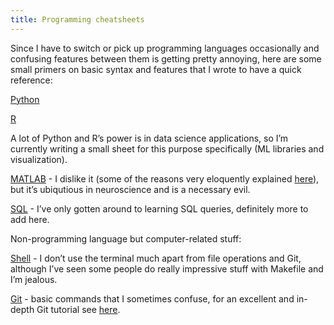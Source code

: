 ```yaml
---
title: Programming cheatsheets
---
```


Since I have to switch or pick up programming languages occasionally and confusing features between them is getting pretty annoying, here are some small primers on basic syntax and features that I wrote to have a quick reference:

[Python](https://github.com/vss245/programming-notes/blob/main/Python-general.md) 

[R](https://github.com/vss245/programming-notes/blob/main/R.md)

A lot of Python and R’s power is in data science applications, so I’m currently writing a small sheet for this purpose specifically (ML libraries and visualization).

[MATLAB](https://github.com/vss245/programming-notes/blob/main/MATLAB.md) - I dislike it (some of the reasons very eloquently explained [here](https://neuroplausible.com/matlab)), but it’s ubiqutious in neuroscience and is a necessary evil.

[SQL](https://github.com/vss245/programming-notes/blob/main/SQL.md) - I’ve only gotten around to learning SQL queries, definitely more to add here.

Non-programming language but computer-related stuff:

[Shell](https://github.com/vss245/programming-notes/blob/main/Shell.md) - I don’t use the terminal much apart from file operations and Git, although I’ve seen some people do really impressive stuff with Makefile and I’m jealous.

[Git](https://github.com/vss245/programming-notes/blob/main/Git.md) - basic commands that I sometimes confuse, for an excellent and in-depth Git tutorial see [here](https://matthew-brett.github.io/curious-git/curious_intro.html).

